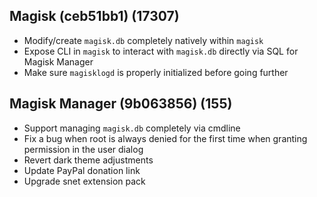 ## Magisk (ceb51bb1) (17307)
- Modify/create `magisk.db` completely natively within `magisk`
- Expose CLI in `magisk` to interact with `magisk.db` directly via SQL for Magisk Manager
- Make sure `magisklogd` is properly initialized before going further

## Magisk Manager (9b063856) (155)
- Support managing `magisk.db` completely via cmdline
- Fix a bug when root is always denied for the first time when granting permission in the user dialog
- Revert dark theme adjustments
- Update PayPal donation link
- Upgrade snet extension pack
